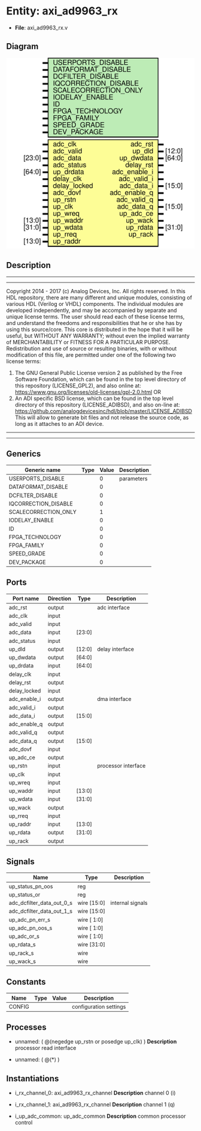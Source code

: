 # Entity: axi_ad9963_rx

- **File**: axi_ad9963_rx.v
## Diagram

![Diagram](axi_ad9963_rx.svg "Diagram")
## Description

***************************************************************************
 ***************************************************************************
 Copyright 2014 - 2017 (c) Analog Devices, Inc. All rights reserved.
 In this HDL repository, there are many different and unique modules, consisting
 of various HDL (Verilog or VHDL) components. The individual modules are
 developed independently, and may be accompanied by separate and unique license
 terms.
 The user should read each of these license terms, and understand the
 freedoms and responsibilities that he or she has by using this source/core.
 This core is distributed in the hope that it will be useful, but WITHOUT ANY
 WARRANTY; without even the implied warranty of MERCHANTABILITY or FITNESS FOR
 A PARTICULAR PURPOSE.
 Redistribution and use of source or resulting binaries, with or without modification
 of this file, are permitted under one of the following two license terms:
   1. The GNU General Public License version 2 as published by the
      Free Software Foundation, which can be found in the top level directory
      of this repository (LICENSE_GPL2), and also online at:
      <https://www.gnu.org/licenses/old-licenses/gpl-2.0.html>
 OR
   2. An ADI specific BSD license, which can be found in the top level directory
      of this repository (LICENSE_ADIBSD), and also on-line at:
      https://github.com/analogdevicesinc/hdl/blob/master/LICENSE_ADIBSD
      This will allow to generate bit files and not release the source code,
      as long as it attaches to an ADI device.
 ***************************************************************************
 ***************************************************************************
 
## Generics

| Generic name         | Type | Value | Description |
| -------------------- | ---- | ----- | ----------- |
| USERPORTS_DISABLE    |      | 0     | parameters  |
| DATAFORMAT_DISABLE   |      | 0     |             |
| DCFILTER_DISABLE     |      | 0     |             |
| IQCORRECTION_DISABLE |      | 0     |             |
| SCALECORRECTION_ONLY |      | 1     |             |
| IODELAY_ENABLE       |      | 0     |             |
| ID                   |      | 0     |             |
| FPGA_TECHNOLOGY      |      | 0     |             |
| FPGA_FAMILY          |      | 0     |             |
| SPEED_GRADE          |      | 0     |             |
| DEV_PACKAGE          |      | 0     |             |
## Ports

| Port name    | Direction | Type   | Description         |
| ------------ | --------- | ------ | ------------------- |
| adc_rst      | output    |        | adc interface       |
| adc_clk      | input     |        |                     |
| adc_valid    | input     |        |                     |
| adc_data     | input     | [23:0] |                     |
| adc_status   | input     |        |                     |
| up_dld       | output    | [12:0] | delay interface     |
| up_dwdata    | output    | [64:0] |                     |
| up_drdata    | input     | [64:0] |                     |
| delay_clk    | input     |        |                     |
| delay_rst    | output    |        |                     |
| delay_locked | input     |        |                     |
| adc_enable_i | output    |        | dma interface       |
| adc_valid_i  | output    |        |                     |
| adc_data_i   | output    | [15:0] |                     |
| adc_enable_q | output    |        |                     |
| adc_valid_q  | output    |        |                     |
| adc_data_q   | output    | [15:0] |                     |
| adc_dovf     | input     |        |                     |
| up_adc_ce    | output    |        |                     |
| up_rstn      | input     |        | processor interface |
| up_clk       | input     |        |                     |
| up_wreq      | input     |        |                     |
| up_waddr     | input     | [13:0] |                     |
| up_wdata     | input     | [31:0] |                     |
| up_wack      | output    |        |                     |
| up_rreq      | input     |        |                     |
| up_raddr     | input     | [13:0] |                     |
| up_rdata     | output    | [31:0] |                     |
| up_rack      | output    |        |                     |
## Signals

| Name                      | Type        | Description       |
| ------------------------- | ----------- | ----------------- |
| up_status_pn_oos          | reg         |                   |
| up_status_or              | reg         |                   |
| adc_dcfilter_data_out_0_s | wire [15:0] | internal signals  |
| adc_dcfilter_data_out_1_s | wire [15:0] |                   |
| up_adc_pn_err_s           | wire [ 1:0] |                   |
| up_adc_pn_oos_s           | wire [ 1:0] |                   |
| up_adc_or_s               | wire [ 1:0] |                   |
| up_rdata_s                | wire [31:0] |                   |
| up_rack_s                 | wire        |                   |
| up_wack_s                 | wire        |                   |
## Constants

| Name   | Type | Value | Description             |
| ------ | ---- | ----- | ----------------------- |
| CONFIG |      |       | configuration settings  |
## Processes
- unnamed: ( @(negedge up_rstn or posedge up_clk) )
**Description**
processor read interface

- unnamed: ( @(*) )
## Instantiations

- i_rx_channel_0: axi_ad9963_rx_channel
**Description**
channel 0 (i)

- i_rx_channel_1: axi_ad9963_rx_channel
**Description**
channel 1 (q)

- i_up_adc_common: up_adc_common
**Description**
common processor control

